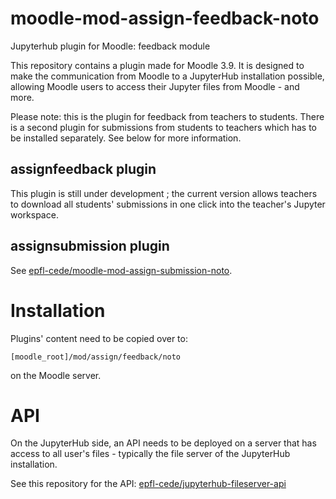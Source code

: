 # moodle-mod-assign-feedback-noto
Jupyterhub plugin for Moodle: feedback module

This repository contains a plugin made for Moodle 3.9.
It is designed to make the communication from Moodle to a JupyterHub installation possible, allowing Moodle users to access their Jupyter files from Moodle - and more.

Please note: this is the plugin for feedback from teachers to students. There is a second plugin for submissions from students to teachers which has to be installed separately. See below for more information.

## assignfeedback plugin

This plugin is still under development ; the current version allows teachers to download all students' submissions in one click into the teacher's Jupyter workspace.

## assignsubmission plugin

See [epfl-cede/moodle-mod-assign-submission-noto](https://github.com/epfl-cede/moodle-mod-assign-submission-noto).

# Installation

Plugins' content need to be copied over to:
```
[moodle_root]/mod/assign/feedback/noto
```
on the Moodle server.

# API

On the JupyterHub side, an API needs to be deployed on a server that has access to all user's files - typically the file server of the JupyterHub installation.

See this repository for the API: [epfl-cede/jupyterhub-fileserver-api](https://github.com/epfl-cede/jupyterhub-fileserver-api)
